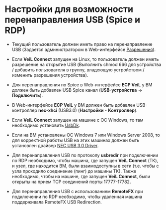 # Настройки для возможности перенаправления USB (Spice и RDP)

- Текущий пользователь должен иметь право на перенаправление USB (Задается администратором в Web-интерфейсе 
[Разрешения](../../broker/auth_v3/client-permissions.md)).

- Если **VeiL Connect** запущен на Linux, то пользователь должен иметь разрешение на открытие USB 
(Выполнить chmod 666 для устройства / добавить пользователя в группу, владеющую устройством / изменить 
разрешения устройства).

- Для перенаправления по Spice в Web-интерфейсе **ECP VeiL** у ВМ должен быть добавлен USB Spice канал 
(**USB-устройства** -> **Подключить**).

- В Web-интерфейсе **ECP VeiL** у ВМ должен быть добавлен USB-контроллер **nec-xhci** (USB3.0) (**Настройки** - **Контроллер**).

- Если **VeiL Connect** запущен на машине с ОС Windows, то там необходимо установить
[UsbDk](https://github.com/daynix/UsbDk/releases/download/v1.00-22/UsbDk_1.0.22_x64.msi).

- Если на ВМ установлены ОС Windows 7 или Windows Server 2008, то для корректной работы USB на этих 
машинах должен быть установлен драйвер 
[NEC USB 3.0 Driver](https://support.lenovo.com/ru/en/downloads/ds018533).

- Для перенаправления USB по протоколу **usbredir** при подключении по RDP необходимо, чтобы машина, где запущен 
**VeiL Connect** (ТК), и узел, где находится ВМ, были взаимодоступны в сети (т.е. чтобы с узла проходило соединение (пинг) 
  до машины ТК). Также необходимо, чтобы на машине, где запущен **VeiL Connect**, были открыты на прием TCP соединений порты 17777-17782.

- Для перенаправления USB с использованием **RemoteFX** при подключении по RDP необходимо, чтобы удаленная машина поддерживала
RemoteFX USB Redirection.
